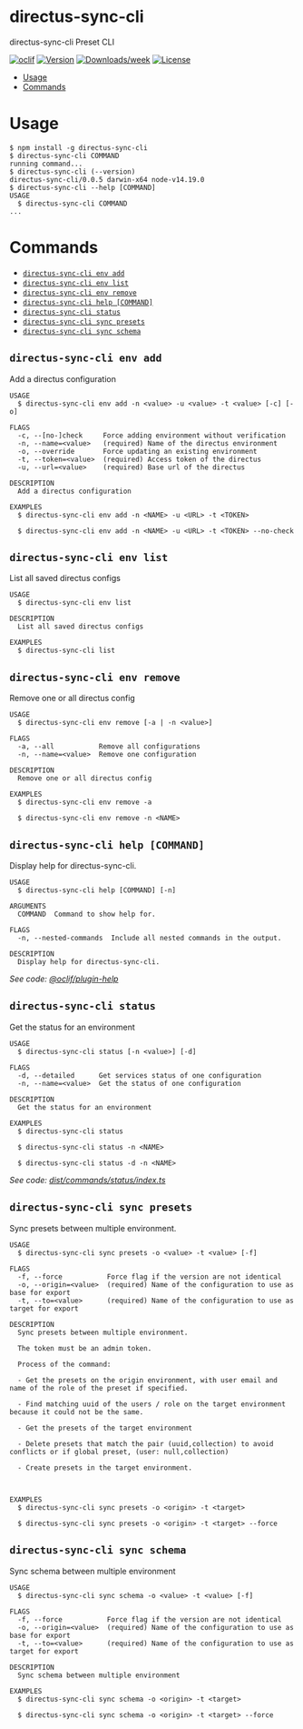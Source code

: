 directus-sync-cli
=================

directus-sync-cli Preset CLI

[![oclif](https://img.shields.io/badge/cli-oclif-brightgreen.svg)](https://oclif.io)
[![Version](https://img.shields.io/npm/v/directus-sync-cli.svg)](https://npmjs.org/package/directus-sync-cli)
[![Downloads/week](https://img.shields.io/npm/dw/directus-sync-cli.svg)](https://npmjs.org/package/directus-sync-cli)
[![License](https://img.shields.io/npm/l/directus-sync-cli.svg)](https://github.com/spawnrider/directus-sync-cli/blob/master/LICENSE)

<!-- toc -->
* [Usage](#usage)
* [Commands](#commands)
<!-- tocstop -->
# Usage
<!-- usage -->
```sh-session
$ npm install -g directus-sync-cli
$ directus-sync-cli COMMAND
running command...
$ directus-sync-cli (--version)
directus-sync-cli/0.0.5 darwin-x64 node-v14.19.0
$ directus-sync-cli --help [COMMAND]
USAGE
  $ directus-sync-cli COMMAND
...
```
<!-- usagestop -->
# Commands
<!-- commands -->
* [`directus-sync-cli env add`](#directus-sync-cli-env-add)
* [`directus-sync-cli env list`](#directus-sync-cli-env-list)
* [`directus-sync-cli env remove`](#directus-sync-cli-env-remove)
* [`directus-sync-cli help [COMMAND]`](#directus-sync-cli-help-command)
* [`directus-sync-cli status`](#directus-sync-cli-status)
* [`directus-sync-cli sync presets`](#directus-sync-cli-sync-presets)
* [`directus-sync-cli sync schema`](#directus-sync-cli-sync-schema)

## `directus-sync-cli env add`

Add a directus configuration

```
USAGE
  $ directus-sync-cli env add -n <value> -u <value> -t <value> [-c] [-o]

FLAGS
  -c, --[no-]check     Force adding environment without verification
  -n, --name=<value>   (required) Name of the directus environment
  -o, --override       Force updating an existing environment
  -t, --token=<value>  (required) Access token of the directus
  -u, --url=<value>    (required) Base url of the directus

DESCRIPTION
  Add a directus configuration

EXAMPLES
  $ directus-sync-cli env add -n <NAME> -u <URL> -t <TOKEN>

  $ directus-sync-cli env add -n <NAME> -u <URL> -t <TOKEN> --no-check
```

## `directus-sync-cli env list`

List all saved directus configs

```
USAGE
  $ directus-sync-cli env list

DESCRIPTION
  List all saved directus configs

EXAMPLES
  $ directus-sync-cli list
```

## `directus-sync-cli env remove`

Remove one or all directus config

```
USAGE
  $ directus-sync-cli env remove [-a | -n <value>]

FLAGS
  -a, --all           Remove all configurations
  -n, --name=<value>  Remove one configuration

DESCRIPTION
  Remove one or all directus config

EXAMPLES
  $ directus-sync-cli env remove -a

  $ directus-sync-cli env remove -n <NAME>
```

## `directus-sync-cli help [COMMAND]`

Display help for directus-sync-cli.

```
USAGE
  $ directus-sync-cli help [COMMAND] [-n]

ARGUMENTS
  COMMAND  Command to show help for.

FLAGS
  -n, --nested-commands  Include all nested commands in the output.

DESCRIPTION
  Display help for directus-sync-cli.
```

_See code: [@oclif/plugin-help](https://github.com/oclif/plugin-help/blob/v5.1.12/src/commands/help.ts)_

## `directus-sync-cli status`

Get the status for an environment

```
USAGE
  $ directus-sync-cli status [-n <value>] [-d]

FLAGS
  -d, --detailed      Get services status of one configuration
  -n, --name=<value>  Get the status of one configuration

DESCRIPTION
  Get the status for an environment

EXAMPLES
  $ directus-sync-cli status

  $ directus-sync-cli status -n <NAME>

  $ directus-sync-cli status -d -n <NAME>
```

_See code: [dist/commands/status/index.ts](https://github.com/spawnrider/directus-sync-cli/blob/v0.0.5/dist/commands/status/index.ts)_

## `directus-sync-cli sync presets`

Sync presets between multiple environment.

```
USAGE
  $ directus-sync-cli sync presets -o <value> -t <value> [-f]

FLAGS
  -f, --force           Force flag if the version are not identical
  -o, --origin=<value>  (required) Name of the configuration to use as base for export
  -t, --to=<value>      (required) Name of the configuration to use as target for export

DESCRIPTION
  Sync presets between multiple environment.

  The token must be an admin token.

  Process of the command:

  - Get the presets on the origin environment, with user email and name of the role of the preset if specified.

  - Find matching uuid of the users / role on the target environment because it could not be the same.

  - Get the presets of the target environment

  - Delete presets that match the pair (uuid,collection) to avoid conflicts or if global preset, (user: null,collection)

  - Create presets in the target environment.



EXAMPLES
  $ directus-sync-cli sync presets -o <origin> -t <target>

  $ directus-sync-cli sync presets -o <origin> -t <target> --force
```

## `directus-sync-cli sync schema`

Sync schema between multiple environment

```
USAGE
  $ directus-sync-cli sync schema -o <value> -t <value> [-f]

FLAGS
  -f, --force           Force flag if the version are not identical
  -o, --origin=<value>  (required) Name of the configuration to use as base for export
  -t, --to=<value>      (required) Name of the configuration to use as target for export

DESCRIPTION
  Sync schema between multiple environment

EXAMPLES
  $ directus-sync-cli sync schema -o <origin> -t <target>

  $ directus-sync-cli sync schema -o <origin> -t <target> --force
```
<!-- commandsstop -->
